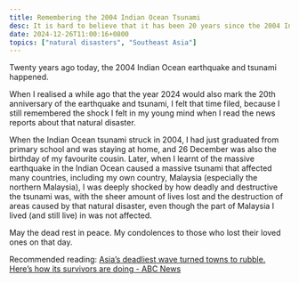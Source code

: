 ```yaml
---
title: Remembering the 2004 Indian Ocean Tsunami
desc: It is hard to believe that it has been 20 years since the 2004 Indian Ocean tsunami happened.
date: 2024-12-26T11:00:16+0800
topics: ["natural disasters", "Southeast Asia"]
---
```


Twenty years ago today, the 2004 Indian Ocean earthquake and tsunami happened.

When I realised a while ago that the year 2024 would also mark the 20th anniversary of the earthquake and tsunami, I felt that time filed, because I still remembered the shock I felt in my young mind when I read the news reports about that natural disaster.

When the Indian Ocean tsunami struck in 2004, I had just graduated from primary school and was staying at home, and 26 December was also the birthday of my favourite cousin. Later, when I learnt of the massive earthquake in the Indian Ocean caused a massive tsunami that affected many countries, including my own country, Malaysia (especially the northern Malaysia), I was deeply shocked by how deadly and destructive the tsunami was, with the sheer amount of lives lost and the destruction of areas caused by that natural disaster, even though the part of Malaysia I lived (and still live) in was not affected.

May the dead rest in peace. My condolences to those who lost their loved ones on that day.

Recommended reading: [Asia’s deadliest wave turned towns to rubble. Here’s how its survivors are doing - ABC News](https://www.abc.net.au/news/2024-12-21/2004-boxing-day-tsunami-twenty-years-on/104576856)
